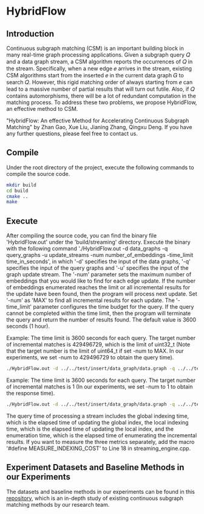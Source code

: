 # HybridFlow

## Introduction

Continuous subgraph matching (CSM) is an important building
block in many real-time graph processing applications. Given a
subgraph query 𝑄 and a data graph stream, a CSM algorithm reports
the occurrences of 𝑄 in the stream. Specifically, when a new
edge 𝑒 arrives in the stream, existing CSM algorithms start from the
inserted 𝑒 in the current data graph 𝐺 to search 𝑄. However, this
rigid matching order of always starting from 𝑒 can lead to a massive
number of partial results that will turn out futile. Also, if 𝑄 contains
automorphisms, there will be a lot of redundant computation in
the matching process. To address these two problems, we propose
HybridFlow, an effective method to CSM.

"HybridFlow: An effective Method for
Accelerating Continuous Subgraph Matching"
by Zhan Gao, Xue Liu, Jianing Zhang, Qingxu Deng.
If you have any further questions, please feel free to contact us.

## Compile

Under the root directory of the project, execute the following commands to compile the source code.

```zsh
mkdir build
cd build
cmake ..
make
```

## Execute

After compiling the source code, you can find the binary file 'HybridFlow.out'
under the 'build/streaming' directory.  Execute the binary with the following
command './HybridFlow.out -d data_graphs -q query_graphs -u update_streams
-num number_of_embeddings -time_limit time_in_seconds',
in which '-d' specifies the input of the data graphs, '-q' specifies the
input of the query graphs and '-u' specifies the input of the graph update stream.
The '-num' parameter sets the maximum number of embeddings that you would like to find for each edge update.
If the number of embeddings enumerated reaches the limit or all incremental results for the update have been found,
then the program will process next update. Set '-num' as 'MAX' to find all incremental results for each update.
The '-time_limit' parameter configures the time budget for the query. If the query cannot be completed within the time limit,
then the program will terminate the query and return the number of results found. The default value is 3600 seconds (1 hour).

Example: The time limit is 3600 seconds for each query. The target number of incremental matches is 429496729, which is the limit of uint32_t (Note that the target number is
the limit of uint64_t if set -num to MAX. In our experiments, we set -num to 429496729 to obtain the query time).

```zsh
./HybridFlow.out -d ../../test/insert/data_graph/data.graph -q ../../test/insert/query_graph/Q_0 -u ../../test/insert/data_graph/insertion.graph -num 429496729 -time_limit 3600
```

Example: The time limit is 3600 seconds for each query. The target number of incremental matches is 1 (In our experiments,
we set -num to 1 to obtain the response time).

```zsh
./HybridFlow.out -d ../../test/insert/data_graph/data.graph -q ../../test/insert/query_graph/Q_0 -u ../../test/insert/data_graph/insertion.graph -num 1 -time_limit 3600
```

The query time of processing a stream includes the global indexing time, which is the elapsed time of updating the global index,
the local indexing time, which is the elapsed time of updating the local index, and the enumeration time, which is the elapsed
time of enumerating the incremental results. If you want to measure the three metrics separately, add the macro
'#define MEASURE_INDEXING_COST' to Line 18 in streaming_engine.cpp.

## Experiment Datasets and Baseline Methods in our Experiments

The datasets and baseline methods in our experiments can be found in this [repository](https://github.com/nonymous-code-2025/HybridFlow),
which is an in-depth study of existing continuous subgraph matching methods by our research team.
